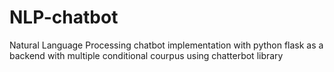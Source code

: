# NLP-chatbot
Natural Language Processing chatbot implementation with python flask as a backend with multiple conditional courpus using chatterbot library
